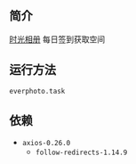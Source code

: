 ## 简介
[时光相册](https://web.everphoto.cn) 每日签到获取空间

## 运行方法
`everphoto.task`

## 依赖
* `axios-0.26.0`
    - `follow-redirects-1.14.9`